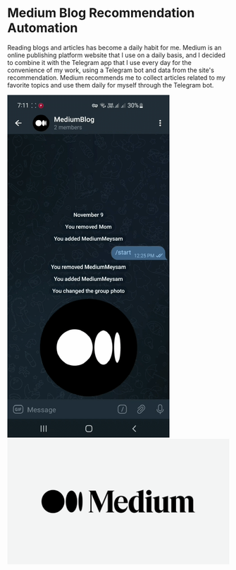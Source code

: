 # Medium Blog Recommendation Automation
Reading blogs and articles has become a daily habit for me. Medium is an online publishing platform website that I use on a daily basis, and I decided to combine it with the Telegram app that I use every day for the convenience of my work, using a Telegram bot and data from the site's recommendation. Medium recommends me to collect articles related to my favorite topics and use them daily for myself through the Telegram bot.

<img src = "src/demo.gif"  /> <img src = "src/img5.png"   width ="1500" />
